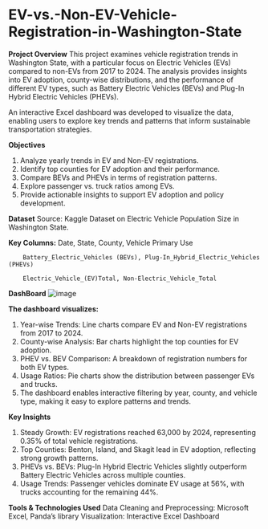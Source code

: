 # EV-vs.-Non-EV-Vehicle-Registration-in-Washington-State
**Project Overview**
This project examines vehicle registration trends in Washington State, with a particular focus on Electric Vehicles (EVs) compared to non-EVs from 2017 to 2024. The analysis provides insights into EV adoption, county-wise distributions, and the performance of different EV types, such as Battery Electric Vehicles (BEVs) and Plug-In Hybrid Electric Vehicles (PHEVs).

An interactive Excel dashboard was developed to visualize the data, enabling users to explore key trends and patterns that inform sustainable transportation strategies.

**Objectives**
1.	Analyze yearly trends in EV and Non-EV registrations.
2.	Identify top counties for EV adoption and their performance.
3.	Compare BEVs and PHEVs in terms of registration patterns.
4.	Explore passenger vs. truck ratios among EVs.
5.	Provide actionable insights to support EV adoption and policy development.

**Dataset**
    Source: Kaggle Dataset on Electric Vehicle Population Size in Washington State.

**Key Columns:**
        Date, State, County, Vehicle Primary Use

        Battery_Electric_Vehicles (BEVs), Plug-In_Hybrid_Electric_Vehicles (PHEVs)

        Electric_Vehicle_(EV)Total, Non-Electric_Vehicle_Total

**DashBoard**
![image](https://github.com/user-attachments/assets/39cc2a3a-25b0-4e20-99be-24fe8c14b714)



**The dashboard visualizes:**
1.	Year-wise Trends: Line charts compare EV and Non-EV registrations from 2017 to 2024.
2.	County-wise Analysis: Bar charts highlight the top counties for EV adoption.
3.	PHEV vs. BEV Comparison: A breakdown of registration numbers for both EV types.
4.	Usage Ratios: Pie charts show the distribution between passenger EVs and trucks.
5.	The dashboard enables interactive filtering by year, county, and vehicle type, making it easy to explore patterns and trends.

**Key Insights**
1.	Steady Growth: EV registrations reached 63,000 by 2024, representing 0.35% of total vehicle registrations.
2.	Top Counties: Benton, Island, and Skagit lead in EV adoption, reflecting strong growth patterns.
3.	PHEVs vs. BEVs: Plug-In Hybrid Electric Vehicles slightly outperform Battery Electric Vehicles across multiple counties.
4.	Usage Trends: Passenger vehicles dominate EV usage at 56%, with trucks accounting for the remaining 44%.

**Tools & Technologies Used**
Data Cleaning and Preprocessing: Microsoft Excel, Panda’s library 
Visualization: Interactive Excel Dashboard


